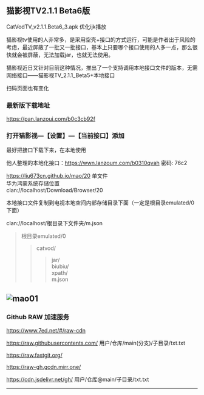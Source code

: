 ## 猫影视TV2.1.1 Beta6版

CatVodTV_v2.1.1.Beta6_3.apk  优化ijk播放  

猫影视tv使用的人非常多，是采用空壳+接口的方式运行，可能是作者出于风险的考虑，最近屏蔽了一批又一批接口，基本上只要哪个接口使用的人多一点，那么很快就会被屏蔽，无法加载jar，也就无法使用。

猫影视近日又针对目前这种情况，推出了一个支持调用本地接口文件的版本，无需网络接口——猫影视TV_2.1.1_Beta5+本地接口

扫码页面也有变化
### 最新版下载地址

https://pan.lanzoui.com/b0c3cb92f

### 打开猫影视—【设置】—【当前接口】添加  

最好把接口下载下来，在本地使用  

他人整理的本地化接口：https://wwn.lanzoum.com/b0310qvah 密码: 76c2  

https://liu673cn.github.io/mao/20  单文件  
华为鸿蒙系统存储位置   
clan://localhost/Download/Browser/20   

本地接口文件复制到电视本地空间内部存储目录下面（一定是根目录emulated/0下面） 

clan://localhost/根目录下文件夹/m.json

>根目录emulated/0
>>catvod/ 
>>>jar/   
>>>biubiu/  
>>>xpath/  
>>>m.json  

![mao01](https://liu673cn.github.io/mao/sub/Xbb/mao01.jpg) <br />
------------------

### Github RAW 加速服务
https://www.7ed.net/#/raw-cdn

https://raw.githubusercontents.com/   用户/仓库/main(分支)/子目录/txt.txt

https://raw.fastgit.org/

https://raw-gh.gcdn.mirr.one/

https://cdn.jsdelivr.net/gh/ 用户/仓库@main/子目录/txt.txt

------------------
